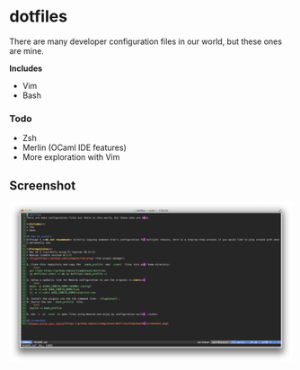 # dotfiles
There are many developer configuration files in our world, but these ones are mine.

**Includes**
+ Vim
+ Bash

### Todo
+ Zsh
+ Merlin (OCaml IDE features)
+ More exploration with Vim

## Screenshot
![Always write your tests](https://github.com/williamgrosset/dotfiles/blob/master/screenshot.png)
